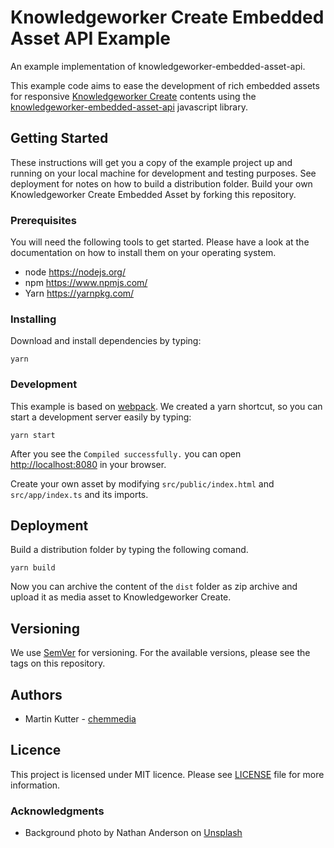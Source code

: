 # Knowledgeworker Create Embedded Asset API Example

An example implementation of knowledgeworker-embedded-asset-api.

This example code aims to ease the development of rich embedded assets for responsive [Knowledgeworker Create](https://www.knowledgeworker.com/?utm_source=code&utm_campaign=embedded-asset-api-example) contents using the [knowledgeworker-embedded-asset-api](https://github.com/chemmedia/knowledgeworker-embedded-asset-api) javascript library.

## Getting Started

These instructions will get you a copy of the example project up and running on your local machine for development and testing purposes. See deployment for notes on how to build a distribution folder.
Build your own Knowledgeworker Create Embedded Asset by forking this repository.

### Prerequisites

You will need the following tools to get started. Please have a look at the documentation on how to install them on your operating system.
- node https://nodejs.org/
- npm https://www.npmjs.com/
- Yarn https://yarnpkg.com/

### Installing

Download and install dependencies by typing:

```
yarn
```

### Development

This example is based on [webpack](https://webpack.js.org/). We created a yarn shortcut, so you can start a development server easily by typing:

```
yarn start
```

After you see the `Compiled successfully.` you can open [http://localhost:8080](http://localhost:8080) in your browser.

Create your own asset by modifying `src/public/index.html` and `src/app/index.ts` and its imports.


## Deployment

Build a distribution folder by typing the following comand.

```
yarn build
```

Now you can archive the content of the `dist` folder as zip archive and upload it as media asset to Knowledgeworker Create.

## Versioning

We use [SemVer](http://semver.org/) for versioning. For the available versions, please see the tags on this repository.

## Authors

 - Martin Kutter - [chemmedia](https://www.chemmedia.de/)

## Licence

This project is licensed under MIT licence. Please see [LICENSE](./LICENSE) file for more information.

### Acknowledgments
 - Background photo by Nathan Anderson on [Unsplash](https://unsplash.com/photos/OQKQzw4o8cU)
